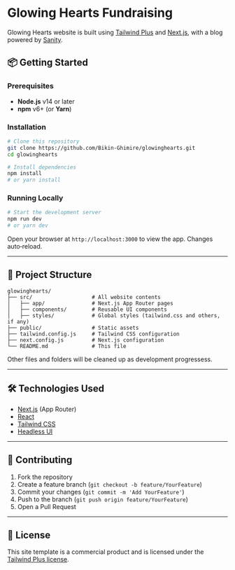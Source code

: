 # Glowing Hearts Fundraising

Glowing Hearts website is built using [Tailwind Plus](https://tailwindcss.com/plus) and [Next.js](https://nextjs.org), with a blog powered by [Sanity](https://www.sanity.io).

## 📦 Getting Started

### Prerequisites
- **Node.js** v14 or later
- **npm** v6+ (or **Yarn**)

### Installation
```bash
# Clone this repository
git clone https://github.com/Bikin-Ghimire/glowinghearts.git
cd glowinghearts

# Install dependencies
npm install
# or yarn install
```

### Running Locally
```bash
# Start the development server
npm run dev
# or yarn dev
```
Open your browser at `http://localhost:3000` to view the app. Changes auto‑reload.

---

## 📁 Project Structure

```
glowinghearts/
├── src/                   # All website contents
│   ├── app/               # Next.js App Router pages
│   ├── components/        # Reusable UI components
│   ├── styles/            # Global styles (tailwind.css and others, if any)
├── public/                # Static assets
├── tailwind.config.js     # Tailwind CSS configuration
├── next.config.js         # Next.js configuration
└── README.md              # This file
```
Other files and folders will be cleaned up as development progressess.

---

## 🛠️ Technologies Used

- [Next.js](https://nextjs.org/) (App Router)
- [React](https://reactjs.org/)
- [Tailwind CSS](https://tailwindcss.com/)
- [Headless UI](https://headlessui.dev/)

---

## 🤝 Contributing

1. Fork the repository
2. Create a feature branch (`git checkout -b feature/YourFeature`)
3. Commit your changes (`git commit -m 'Add YourFeature'`)
4. Push to the branch (`git push origin feature/YourFeature`)
5. Open a Pull Request

---

## 📄 License

This site template is a commercial product and is licensed under the [Tailwind Plus license](https://tailwindcss.com/plus/license).
